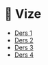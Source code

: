 # 📅 Vize

<!--Index-->

- [Ders 1](./Ders%201.pdf)
- [Ders 2](./Ders%202.pdf)
- [Ders 3](./Ders%203.pdf)
- [Ders 4](./Ders%204.pdf)

<!--Index-->
